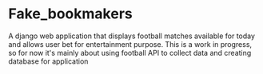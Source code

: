 # Fake_bookmakers
A django web application that displays football matches available for today and allows user bet for entertainment purpose.
This is a work in progress, so for now it's mainly about using football API to collect data and creating database for application
